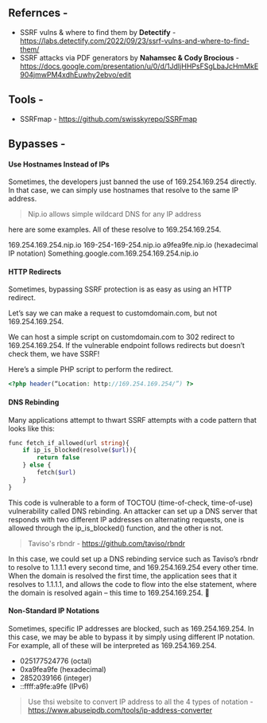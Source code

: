 ## Refernces -

- SSRF vulns & where to find them by **Detectify** - https://labs.detectify.com/2022/09/23/ssrf-vulns-and-where-to-find-them/
- SSRF attacks via PDF generators by **Nahamsec & Cody Brocious** - https://docs.google.com/presentation/u/0/d/1JdIjHHPsFSgLbaJcHmMkE904jmwPM4xdhEuwhy2ebvo/edit

## Tools -

- SSRFmap - https://github.com/swisskyrepo/SSRFmap

## Bypasses -

#### Use Hostnames Instead of IPs
Sometimes, the developers just banned the use of 169.254.169.254 directly. In that case, we can simply use hostnames that resolve to the same IP address. 

> Nip.io allows simple wildcard DNS for any IP address

here are some examples. All of these resolve to 169.254.169.254.

169.254.169.254.nip.io
169-254-169-254.nip.io
a9fea9fe.nip.io (hexadecimal IP notation)
Something.google.com.169.254.169.254.nip.io

#### HTTP Redirects
Sometimes, bypassing SSRF protection is as easy as using an HTTP redirect. 

Let’s say we can make a request to customdomain.com, but not 169.254.169.254. 

We can host a simple script on customdomain.com to 302 redirect to 169.254.169.254. If the vulnerable endpoint follows redirects but doesn’t check them, we have SSRF! 

Here’s a simple PHP script to perform the redirect.

```php
<?php header(“Location: http://169.254.169.254/”) ?>
```

#### DNS Rebinding

Many applications attempt to thwart SSRF attempts with a code pattern that looks like this:

```php
func fetch_if_allowed(url string){
    if ip_is_blocked(resolve($url)){
        return false
    } else {
        fetch($url)
    }
}
```

This code is vulnerable to a form of TOCTOU (time-of-check, time-of-use) vulnerability called DNS rebinding. An attacker can set up a DNS server that responds with two different IP addresses on alternating requests, one is allowed through the ip_is_blocked() function, and the other is not.

> Taviso's rbndr - https://github.com/taviso/rbndr

In this case, we could set up a DNS rebinding service such as Taviso’s rbndr to resolve to 1.1.1.1 every second time, and 169.254.169.254 every other time. When the domain is resolved the first time, the application sees that it resolves to 1.1.1.1, and allows the code to flow into the else statement, where the domain is resolved again – this time to 169.254.169.254. 🎉

#### Non-Standard IP Notations
Sometimes, specific IP addresses are blocked, such as 169.254.169.254. In this case, we may be able to bypass it by simply using different IP notation. For example, all of these will be interpreted as 169.254.169.254. 

- 025177524776 (octal)
- 0xa9fea9fe (hexadecimal)
- 2852039166 (integer)
- ::ffff:a9fe:a9fe (IPv6)

> Use thsi website to convert IP address to all the 4 types of notation - https://www.abuseipdb.com/tools/ip-address-converter

